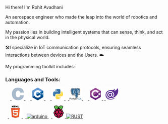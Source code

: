 Hi there! I'm Rohit Avadhani

An aerospace engineer who made the leap into the world of robotics and automation.

My passion lies in building intelligent systems that can sense, think, and act in the physical world. 

🛠I specialize in IoT communication protocols, ensuring seamless interactions between devices and the Users. ☁

My programming toolkit includes:

<h3 align="left">Languages and Tools:</h3>
<p align="left"> 
  <a href="https://www.cprogramming.com/" target="blank"> <img src="https://raw.githubusercontent.com/devicons/devicon/master/icons/c/c-original.svg" alt="c" width="40" height="40"/> </a> 
  <a href="https://www.w3schools.com/cpp/" target="blank"> <img src="https://raw.githubusercontent.com/devicons/devicon/master/icons/cplusplus/cplusplus-original.svg" alt="cplusplus" width="40" height="40"/> </a> 
  <a href="https://www.python.org" target="blank"> <img src="https://raw.githubusercontent.com/devicons/devicon/master/icons/python/python-original.svg" alt="python" width="40" height="40"/> </a>
  <a href="https://www.postgresql.org" target="blank"> <img src="https://raw.githubusercontent.com/devicons/devicon/master/icons/postgresql/postgresql-original-wordmark.svg" alt="postgresql" width="40" height="40"/> </a> 
  <a href="https://docs.microsoft.com/en-us/dotnet/csharp/" target="blank"> <img src="https://raw.githubusercontent.com/devicons/devicon/master/icons/csharp/csharp-original.svg" alt="csharp" width="40" height="40"/> </a>
   <a href="https://docs.microsoft.com/en-us/dotnet/csharp/" target="blank"> <img src="https://github.com/devicons/devicon/blob/master/icons/blazor/blazor-original.svg" alt="csharp" width="40" height="40"/> </a>

 
  <a href="https://www.w3.org/html/" target="blank"> <img src="https://raw.githubusercontent.com/devicons/devicon/master/icons/html5/html5-original-wordmark.svg" alt="html5" width="40" height="40"/> </a>
  <a href="https://www.arduino.cc/" target="blank"> <img src="https://cdn.worldvectorlogo.com/logos/arduino.svg" alt="arduino" width="40" height="40"/> </a>
  <a href="https://www.raspberrypi.org/" target="blank"> <img src="https://raw.githubusercontent.com/devicons/devicon/master/icons/raspberrypi/raspberrypi-original.svg" alt="raspberrypi" width="40" height="40"/> </a>
  <a href="https://www.rust-lang.org/" target="blank"> <img src="https://cdn.jsdelivr.net/gh/devicons/devicon@latest/icons/rust/rust-original.svg" alt="RUST" width="40" height="40"/> </a>

          
 
</p>



